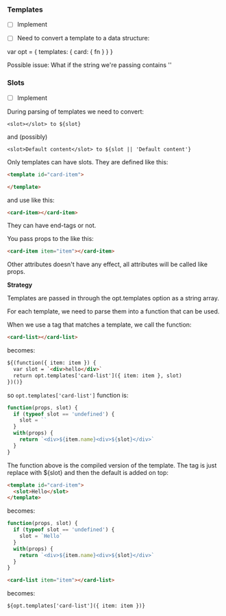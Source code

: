 ### Templates

- [ ] Implement

- [ ] Need to convert a template to a data structure:

var opt = {
  templates: {
    card: {
      fn
    }
  }
}

Possible issue: What if the string we're passing contains ''

### Slots

- [ ] Implement

During parsing of templates we need to convert:

```
<slot></slot> to ${slot}
```

and (possibly)

```
<slot>Default content</slot> to ${slot || 'Default content'}
```

Only templates can have slots. They are defined like this:

```html
<template id="card-item">

</template>
```

and use like this:

```html
<card-item></card-item>
```

They can have end-tags or not.

You pass props to the like this:

```html
<card-item item="item"></card-item>
```

Other attributes doesn't have any effect, all attributes will be called like props.

**Strategy**

Templates are passed in through the opt.templates option as a string array.

For each template, we need to parse them into a function that can be used.

When we use a tag that matches a template, we call the function:

```html
<card-list></card-list>
```

becomes:

```html
${(function({ item: item }) {
  var slot = `<div>hello</div>`
  return opt.templates['card-list']({ item: item }, slot)
})()}
```

so `opt.templates['card-list']` function is:

```js
function(props, slot) {
  if (typeof slot == 'undefined') {
    slot = ``
  }
  with(props) {
    return `<div>${item.name}<div>${slot}</div>`
  }
}
```

The function above is the compiled version of the template. The <slot> tag is just replace with ${slot} and then the default is added on top:

```html
<template id="card-item">
  <slot>Hello</slot>
</template>
```

becomes:

```js
function(props, slot) {
  if (typeof slot == 'undefined') {
    slot = `Hello`
  }
  with(props) {
    return `<div>${item.name}<div>${slot}</div>`
  }
}
```




```html
<card-list item="item"></card-list>
```

becomes:

```html
${opt.templates['card-list']({ item: item })}
```
